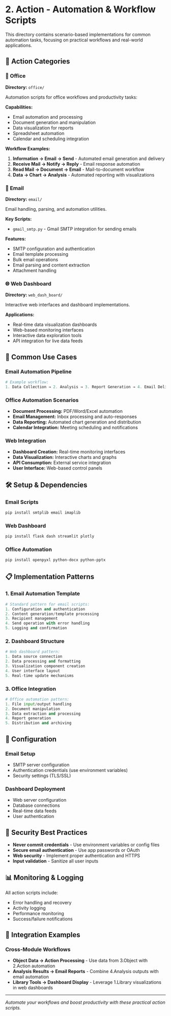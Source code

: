 # 2. Action - Automation & Workflow Scripts

This directory contains scenario-based implementations for common automation tasks, focusing on practical workflows and real-world applications.

## 🎯 Action Categories

### 🏢 Office
**Directory:** `office/`

Automation scripts for office workflows and productivity tasks:

**Capabilities:**
- Email automation and processing
- Document generation and manipulation
- Data visualization for reports
- Spreadsheet automation
- Calendar and scheduling integration

**Workflow Examples:**
1. **Information → Email → Send** - Automated email generation and delivery
2. **Receive Mail → Notify → Reply** - Email response automation
3. **Read Mail → Document → Email** - Mail-to-document workflow
4. **Data → Chart → Analysis** - Automated reporting with visualizations

### 📧 Email
**Directory:** `email/`

Email handling, parsing, and automation utilities.

**Key Scripts:**
- `gmail_smtp.py` - Gmail SMTP integration for sending emails

**Features:**
- SMTP configuration and authentication
- Email template processing
- Bulk email operations
- Email parsing and content extraction
- Attachment handling

### 🌐 Web Dashboard
**Directory:** `web_dash_board/`

Interactive web interfaces and dashboard implementations.

**Applications:**
- Real-time data visualization dashboards
- Web-based monitoring interfaces
- Interactive data exploration tools
- API integration for live data feeds

## 🚀 Common Use Cases

### Email Automation Pipeline
```python
# Example workflow:
1. Data Collection → 2. Analysis → 3. Report Generation → 4. Email Delivery
```

### Office Automation Scenarios
- **Document Processing:** PDF/Word/Excel automation
- **Email Management:** Inbox processing and auto-responses
- **Data Reporting:** Automated chart generation and distribution
- **Calendar Integration:** Meeting scheduling and notifications

### Web Integration
- **Dashboard Creation:** Real-time monitoring interfaces
- **Data Visualization:** Interactive charts and graphs
- **API Consumption:** External service integration
- **User Interface:** Web-based control panels

## 🛠️ Setup & Dependencies

### Email Scripts
```bash
pip install smtplib email imaplib
```

### Web Dashboard
```bash
pip install flask dash streamlit plotly
```

### Office Automation
```bash
pip install openpyxl python-docx python-pptx
```

## 📋 Implementation Patterns

### 1. Email Automation Template
```python
# Standard pattern for email scripts:
1. Configuration and authentication
2. Content generation/template processing
3. Recipient management
4. Send operation with error handling
5. Logging and confirmation
```

### 2. Dashboard Structure
```python
# Web dashboard pattern:
1. Data source connection
2. Data processing and formatting
3. Visualization component creation
4. User interface layout
5. Real-time update mechanisms
```

### 3. Office Integration
```python
# Office automation pattern:
1. File input/output handling
2. Document manipulation
3. Data extraction and processing
4. Report generation
5. Distribution and archiving
```

## 🔧 Configuration

### Email Setup
- SMTP server configuration
- Authentication credentials (use environment variables)
- Security settings (TLS/SSL)

### Dashboard Deployment
- Web server configuration
- Database connections
- Real-time data feeds
- User authentication

## 🔐 Security Best Practices

- **Never commit credentials** - Use environment variables or config files
- **Secure email authentication** - Use app passwords or OAuth
- **Web security** - Implement proper authentication and HTTPS
- **Input validation** - Sanitize all user inputs

## 📊 Monitoring & Logging

All action scripts include:
- Error handling and recovery
- Activity logging
- Performance monitoring
- Success/failure notifications

## 🔗 Integration Examples

### Cross-Module Workflows
- **Object Data → Action Processing** - Use data from 3.Object with 2.Action automation
- **Analysis Results → Email Reports** - Combine 4.Analysis outputs with email automation
- **Library Tools → Dashboard Display** - Leverage 1.Library visualizations in web dashboards

---

*Automate your workflows and boost productivity with these practical action scripts.*